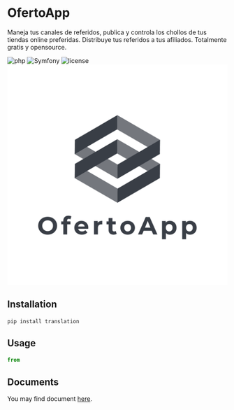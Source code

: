 # OfertoApp

Maneja tus canales de referidos, publica y controla los chollos de tus tiendas online preferidas. Distribuye tus referidos a tus afiliados. Totalmente gratis y opensource.

![php](https://img.shields.io/badge/php-7.0%2B-green) ![Symfony](https://img.shields.io/badge/Symfony-4.0-green) ![license](https://img.shields.io/badge/license-MIT-green)
![Alt text](public/logo_transparent.png?raw=true "OfertoApp")

## Installation

```bash
pip install translation
```

## Usage

```python
from 


```

## Documents

You may find document [here](https://ofertoapp.readthedocs.io/en/latest/).
